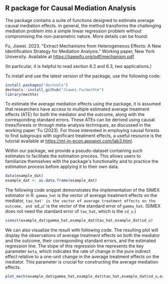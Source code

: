## R package for Causal Mediation Analysis

The package contains a suite of functions designed to estimate average causal mediation effects. In general, the method transforms the challenging mediation problem into a simple linear regression problem without compromising the non-parametric nature. More details can be found:

Fu, Jiawei. 2023. "Extract Mechanisms from Heterogeneous Effects: A New Identification Strategy for Mediation Analysis." Working paper, New York University. Available at https://jiaweifu.org/pdf/mechanism.pdf

(In particular, it is helpful to read section 6.2 and 6.3, two applications.)

To install and use the latest version of the package, use the following code:
```r
install.packages("devtools")
devtools::install_github("Jiawei-Fu/mechte")
library(mechte)
```

To estimate the average mediation effects using the package, it is assumed that researchers have access to multiple estimated average treatment effects (ATE) for both the mediator and the outcome, along with the corresponding standard errors. These ATEs can be derived using causal trees/forests or through meta-analysis techniques, as discussed in the working paper 'Fu (2023). For those interested in employing causal forests to find subgroups with significant treatment effects, a useful resource is the tutorial available at https://ml-in-econ.appspot.com/lab3.html. 

Within our package, we provide a pseudo-dataset containing such estimates to facilitate the estimation process. This allows users to familiarize themselves with the package's functionality and to practice the estimation process before applying it to their own data. 

```r
data(example_dat)
example_dat <- as.data.frame(example_dat)
```

The following code snippet demonstrates the implementation of the SIMEX estimator in R. `gamma_hat` is the vector of average treatment effects on the mediator, `tau_hat' is the vector of average treatment effects on the outcome, and `sd_u' is the vector of the standard error of `gamma_hat`. (SIMEX does not need the standard error of `tau_hat`, which is the `sd_v`.) 

```r
simest(example_dat$gamma_hat,example_dat$tau_hat,example_dat$sd_u)
```

We can also visualize the result with following code. The resulting plot will display the observations of average treatment effects on both the mediator and the outcome, their corresponding standard errors, and the estimated regression line. The slope of this regression line represents the key parameter `beta`, which indicates the rate of change in the pure indirect effect relative to a one-unit change in the average treatment effects on the mediator. This parameter is crucial for constructing the average mediation effects.

```r
plot_mech(example_dat$gamma_hat,example_dat$tau_hat,example_dat$sd_u,example_dat$sd_v)
```


